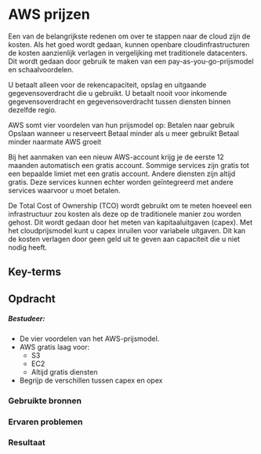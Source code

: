 # AWS prijzen
Een van de belangrijkste redenen om over te stappen naar de cloud zijn de kosten. Als het goed wordt gedaan, kunnen openbare cloudinfrastructuren de kosten aanzienlijk verlagen in vergelijking met traditionele datacenters. Dit wordt gedaan door gebruik te maken van een pay-as-you-go-prijsmodel en schaalvoordelen.

U betaalt alleen voor de rekencapaciteit, opslag en uitgaande gegevensoverdracht die u gebruikt. U betaalt nooit voor inkomende gegevensoverdracht en gegevensoverdracht tussen diensten binnen dezelfde regio.

AWS somt vier voordelen van hun prijsmodel op:
Betalen naar gebruik
Opslaan wanneer u reserveert
Betaal minder als u meer gebruikt
Betaal minder naarmate AWS groeit

Bij het aanmaken van een nieuw AWS-account krijg je de eerste 12 maanden automatisch een gratis account. Sommige services zijn gratis tot een bepaalde limiet met een gratis account.
Andere diensten zijn altijd gratis. Deze services kunnen echter worden geïntegreerd met andere services waarvoor u moet betalen.

De Total Cost of Ownership (TCO) wordt gebruikt om te meten hoeveel een infrastructuur zou kosten als deze op de traditionele manier zou worden gehost. Dit wordt gedaan door het meten van kapitaaluitgaven (capex). Met het cloudprijsmodel kunt u capex inruilen voor variabele uitgaven. Dit kan de kosten verlagen door geen geld uit te geven aan capaciteit die u niet nodig heeft.
## Key-terms

## Opdracht
##### Bestudeer:
- De vier voordelen van het AWS-prijsmodel.
- AWS gratis laag voor:
  - S3
  - EC2
  - Altijd gratis diensten
- Begrijp de verschillen tussen capex en opex
### Gebruikte bronnen

### Ervaren problemen

### Resultaat
